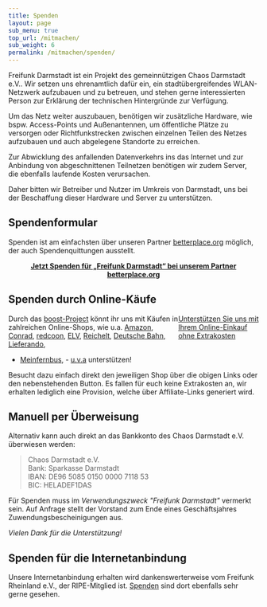 ```yaml
---
title: Spenden
layout: page
sub_menu: true
top_url: /mitmachen/
sub_weight: 6
permalink: /mitmachen/spenden/
---
```


Freifunk Darmstadt ist ein Projekt des gemeinnützigen Chaos Darmstadt e.V.. Wir setzen uns ehrenamtlich dafür ein, ein stadtübergreifendes WLAN-Netzwerk aufzubauen und zu betreuen, und stehen gerne interessierten Person zur Erklärung der technischen Hintergründe zur Verfügung.

Um das Netz weiter auszubauen, benötigen wir zusätzliche Hardware, wie bspw. Access-Points und Außenantennen, um öffentliche Plätze zu versorgen oder Richtfunkstrecken zwischen einzelnen Teilen des Netzes aufzubauen und auch abgelegene Standorte zu erreichen.

Zur Abwicklung des anfallenden Datenverkehrs ins das Internet und zur Anbindung von abgeschnittenen Teilnetzen benötigen wir zudem Server, die ebenfalls laufende Kosten verursachen.

Daher bitten wir Betreiber und Nutzer im Umkreis von Darmstadt, uns bei der Beschaffung dieser Hardware und Server zu unterstützen.

## Spendenformular

Spenden ist am einfachsten über unseren Partner [betterplace.org](https://www.betterplace.org/de/projects/27613-freifunk-darmstadt) möglich, der auch Spendenquittungen ausstellt.

<script type="text/javascript">
  /* Configure at https://www.betterplace.org/de/projects/27613-freifunk-darmstadt/manage/iframe_donation_form */
  var _bp_iframe        = _bp_iframe || {};
  _bp_iframe.project_id = 27613; /* REQUIRED */
  _bp_iframe.lang       = 'de'; /* Language of the form */
  /* Remove "//" for further customization but *only* if you really need to! */
  // _bp_iframe.width = 600; /* Custom iframe-tag-width, integer, minimum 450px */
  _bp_iframe.color = 'DC0067'; /* Button and banderole color, hex without "#" */
  // _bp_iframe.background_color = 'fff'; /* Background-color, hex without "#" */
  _bp_iframe.default_amount = 25; /* Donation-amount, integer 1-99 */
   _bp_iframe.recurring_interval = 'single'; /* Interval for recurring donations, string out of ["single", "monthly", "quarter_yearly", "half_yearly", "yearly"] */
  (function() {
    var bp = document.createElement('script'); bp.type = 'text/javascript'; bp.async = true;
    bp.src = ('https:' == document.location.protocol ? 'https://' : 'http://') + 'asset1.betterplace.org/assets/load_donation_iframe.js';
    var s = document.getElementsByTagName('script')[0]; s.parentNode.insertBefore(bp, s);
  })();
</script>
<div id="betterplace_donation_iframe" style="text-align:center;background: transparent url('https://www.betterplace.org/assets/new_spinner.gif') 275px 20px no-repeat;"><strong><a href="https://www.betterplace.org/de/projects/27613-freifunk-darmstadt/donations/new">Jetzt Spenden für „Freifunk Darmstadt“ bei unserem Partner betterplace.org</a></strong></div>

## Spenden durch Online-Käufe

<script>
  var fileref = document.createElement("link");
  fileref.setAttribute("rel", "stylesheet");
  fileref.setAttribute("type", "text/css");
  fileref.setAttribute("href", "https://www.boost-project.com/assets/button.css");
  document.getElementsByTagName("head")[0].appendChild(fileref);
</script>
<div style="float:right">
  <a class="boost-button-weroiby1" target="_blank" href="https://www.boost-project.com/de/shops?charity_id=3433&tag=bb">Unterstützen Sie uns mit<br>
  Ihrem Online-Einkauf<br>
  <span style='font-weight:normal;'>ohne Extrakosten</span>
  </a>
</div>

Durch das [boost-Project](https://www.boost-project.com/de/charities/3433) könnt ihr uns mit Käufen in zahlreichen Online-Shops, wie u.a.
[Amazon](https://www.boost-project.com/de/referals?referal%5Bcharity_id%5D=3433&referal%5Bshop_id%5D=10),
[Conrad](https://www.boost-project.com/de/referals?referal%5Bcharity_id%5D=3433&referal%5Bshop_id%5D=297),
[redcoon](https://www.boost-project.com/de/referals?referal%5Bcharity_id%5D=3433&referal%5Bshop_id%5D=29),
[ELV](https://www.boost-project.com/de/referals?referal%5Bcharity_id%5D=3433&referal%5Bshop_id%5D=176),
[Reichelt](https://www.boost-project.com/de/referals?referal%5Bcharity_id%5D=3433&referal%5Bshop_id%5D=295),
[Deutsche Bahn](https://www.boost-project.com/de/referals?referal%5Bcharity_id%5D=3433&referal%5Bshop_id%5D=611),
[Lieferando](https://www.boost-project.com/de/referals?referal%5Bcharity_id%5D=3433&referal%5Bshop_id%5D=52),
- [Meinfernbus](https://www.boost-project.com/de/referals?referal%5Bcharity_id%5D=3433&referal%5Bshop_id%5D=616), - [u.v.a](https://www.boost-project.com/de/shops?charity_id=3433&tag=bl) unterstützen!

Besucht dazu einfach direkt den jeweiligen Shop über die obigen Links oder den nebenstehenden Button.
Es fallen für euch keine Extrakosten an, wir erhalten lediglich eine Provision, welche über Affiliate-Links generiert wird.


## Manuell per Überweisung

Alternativ kann auch direkt an das Bankkonto des Chaos Darmstadt e.V. überwiesen werden:

<blockquote>
	Chaos Darmstadt e.V. <br/>
	Bank: Sparkasse Darmstadt <br/>
	IBAN: DE96 5085 0150 0000 7118 53 <br/>
	BIC: HELADEF1DAS <br/>
</blockquote>

Für Spenden muss im *Verwendungszweck "Freifunk Darmstadt"* vermerkt sein. Auf Anfrage stellt der Vorstand zum Ende eines Geschäftsjahres Zuwendungsbescheinigungen aus.


*Vielen Dank für die Unterstützung!*


## Spenden für die Internetanbindung

Unsere Internetanbindung erhalten wird dankenswerterweise vom Freifunk Rheinland e.V., der RIPE-Mitglied ist. [Spenden](https://freifunk-rheinland.net/mitmachen/spenden) sind dort ebenfalls sehr gerne gesehen.
